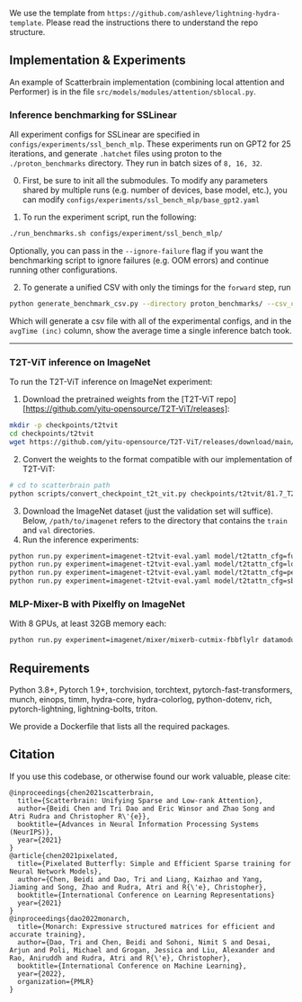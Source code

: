 We use the template from `https://github.com/ashleve/lightning-hydra-template`.
Please read the instructions there to understand the repo structure.

## Implementation & Experiments

An example of Scatterbrain implementation (combining local attention and
Performer) is in the file `src/models/modules/attention/sblocal.py`.

### Inference benchmarking for SSLinear
All experiment configs for SSLinear are specified in `configs/experiments/ssl_bench_mlp`. 
These experiments run on GPT2 for 25 iterations, and generate `.hatchet` files using proton
to the `./proton_benchmarks` directory. They run in batch sizes of `8, 16, 32`.

0. First, be sure to init all the submodules. To modify any parameters shared by multiple runs
(e.g. number of devices, base model, etc.), you can modify `configs/experiments/ssl_bench_mlp/base_gpt2.yaml`

1. To run the experiment script, run the following:
```sh
./run_benchmarks.sh configs/experiment/ssl_bench_mlp/
```
Optionally, you can pass in the `--ignore-failure` flag if you want the benchmarking script to ignore failures (e.g. OOM errors)
and continue running other configurations.

2. To generate a unified CSV with only the timings for the `forward` step, run
```sh
python generate_benchmark_csv.py --directory proton_benchmarks/ --csv_output_path <benchmarkfile.csv>
```
Which will generate a csv file with all of the experimental configs, and in the `avgTime (inc)` column,
show the average time a single inference batch took.

---

### T2T-ViT inference on ImageNet
To run the T2T-ViT inference on ImageNet experiment:
1. Download the pretrained weights from the [T2T-ViT repo][https://github.com/yitu-opensource/T2T-ViT/releases]:
```sh
mkdir -p checkpoints/t2tvit
cd checkpoints/t2tvit
wget https://github.com/yitu-opensource/T2T-ViT/releases/download/main/81.7_T2T_ViTt_14.pth.tar
```
2. Convert the weights to the format compatible with our implementation of
   T2T-ViT:
```sh
# cd to scatterbrain path
python scripts/convert_checkpoint_t2t_vit.py checkpoints/t2tvit/81.7_T2T_ViTt_14.pth.tar
```
3. Download the ImageNet dataset (just the validation set will suffice).
Below, `/path/to/imagenet` refers to the directory that contains the `train` and `val` directories.
4. Run the inference experiments:
```sh
python run.py experiment=imagenet-t2tvit-eval.yaml model/t2tattn_cfg=full datamodule.data_dir=/path/to/imagenet/ eval.ckpt=checkpoints/t2tvit/81.7_T2T_ViTt_14.pth.tar  # 81.7% acc
python run.py experiment=imagenet-t2tvit-eval.yaml model/t2tattn_cfg=local datamodule.data_dir=/path/to/imagenet/ eval.ckpt=checkpoints/t2tvit/81.7_T2T_ViTt_14.pth.tar  # 80.6% acc
python run.py experiment=imagenet-t2tvit-eval.yaml model/t2tattn_cfg=performer datamodule.data_dir=/path/to/imagenet/ eval.ckpt=checkpoints/t2tvit/81.7_T2T_ViTt_14.pth.tar  # 77.8-79.0% acc (there's randomness)
python run.py experiment=imagenet-t2tvit-eval.yaml model/t2tattn_cfg=sblocal datamodule.data_dir=/path/to/imagenet/ eval.ckpt=checkpoints/t2tvit/81.7_T2T_ViTt_14.pth.tar  # 81.1% acc
```

### MLP-Mixer-B with Pixelfly on ImageNet
With 8 GPUs, at least 32GB memory each:
```sh
python run.py experiment=imagenet/mixer/mixerb-cutmix-fbbflylr datamodule.data_dir=/path/to/imagenet model.channel_mlp_cfg.linear1_cfg.sparse_cfg.sparsity_config.butterfly_size=8 model.channel_mlp_cfg.linear1_cfg.sparse_cfg.sparsity_config.n_factors=2 model.channel_mlp_cfg.linear1_cfg.sparse_cfg.sparsity_config.block=32 
```


## Requirements

Python 3.8+, Pytorch 1.9+, torchvision, torchtext, pytorch-fast-transformers, munch, einops, timm, hydra-core, hydra-colorlog, python-dotenv, rich, pytorch-lightning, lightning-bolts, triton.

We provide a Dockerfile that lists all the required packages.

## Citation
If you use this codebase, or otherwise found our work valuable, please cite:
```
@inproceedings{chen2021scatterbrain,
  title={Scatterbrain: Unifying Sparse and Low-rank Attention},
  author={Beidi Chen and Tri Dao and Eric Winsor and Zhao Song and Atri Rudra and Christopher R\'{e}},
  booktitle={Advances in Neural Information Processing Systems (NeurIPS)},
  year={2021}
}
@article{chen2021pixelated,
  title={Pixelated Butterfly: Simple and Efficient Sparse training for Neural Network Models},
  author={Chen, Beidi and Dao, Tri and Liang, Kaizhao and Yang, Jiaming and Song, Zhao and Rudra, Atri and R{\'e}, Christopher},
  booktitle={International Conference on Learning Representations}
  year={2021}
}
@inproceedings{dao2022monarch,
  title={Monarch: Expressive structured matrices for efficient and accurate training},
  author={Dao, Tri and Chen, Beidi and Sohoni, Nimit S and Desai, Arjun and Poli, Michael and Grogan, Jessica and Liu, Alexander and Rao, Aniruddh and Rudra, Atri and R{\'e}, Christopher},
  booktitle={International Conference on Machine Learning},
  year={2022},
  organization={PMLR}
}
```
